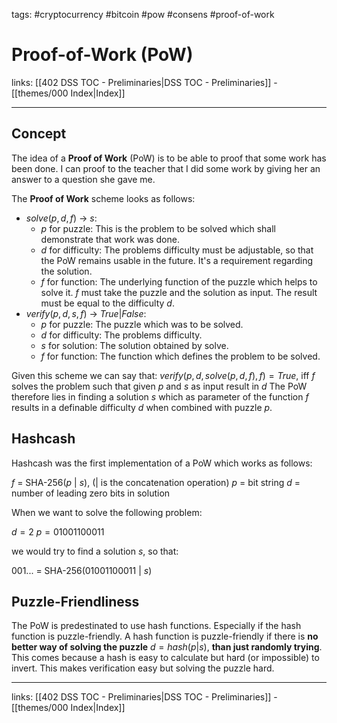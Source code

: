 tags: #cryptocurrency #bitcoin #pow #consens #proof-of-work

# Proof-of-Work (PoW)

links: [[402 DSS TOC - Preliminaries|DSS TOC - Preliminaries]] - [[themes/000 Index|Index]]

---

## Concept

The idea of a **Proof of Work** (PoW) is to be able to proof that some work has been done. I can proof to the teacher that I did some work by giving her an answer to a question she gave me.

The **Proof of Work** scheme looks as follows:

- $solve(p,d,f)$ $\rightarrow$ $s$:
	- $p$ for puzzle: This is the problem to be solved which shall demonstrate that work was done.
	- $d$ for difficulty: The problems difficulty must be adjustable, so that the PoW remains usable in the future. It's a requirement regarding the solution.
	- $f$ for function: The underlying function of the puzzle which helps to solve it. $f$ must take the puzzle and the solution as input. The result must be equal to the difficulty $d$.
- $verify(p,d,s,f)$ $\rightarrow$ $True | False$:
	- $p$ for puzzle: The puzzle which was to be solved.
	- $d$ for difficulty: The problems difficulty.
	- $s$ for solution: The solution obtained by solve.
	- $f$ for function: The function which defines the problem to be solved.

Given this scheme we can say that:
$verify(p,d,solve(p,d,f),f) = True$, iff $f$ solves the problem such that given $p$ and $s$ as input result in $d$
The PoW therefore lies in finding a solution $s$ which as parameter of the function $f$ results in a definable difficulty $d$ when combined with puzzle $p$.

## Hashcash

Hashcash was the first implementation of a PoW which works as follows:

$f$ = SHA-256($p$ | $s$), (| is the concatenation operation)
$p$ = bit string
$d$ = number of leading zero bits in solution

When we want to solve the following problem:

$d = 2$
$p = 01001100011$

we would try to find a solution $s$, so that:

001... = SHA-256(01001100011 | $s$)

## Puzzle-Friendliness

The PoW is predestinated to use hash functions. Especially if the hash function is puzzle-friendly. A hash function is puzzle-friendly if there is **no better way of solving the puzzle** $d = hash(p | s)$, **than just randomly trying**. This comes because a hash is easy to calculate but hard (or impossible) to invert. This makes verification easy but solving the puzzle hard.

---
links: [[402 DSS TOC - Preliminaries|DSS TOC - Preliminaries]] - [[themes/000 Index|Index]]